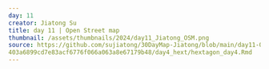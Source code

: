 ```yaml
---
day: 11
creator: Jiatong Su
title: day 11 | Open Street map
thumbnail: /assets/thumbnails/2024/day11_Jiatong_OSM.png
source: https://github.com/sujiatong/30DayMap-Jiatong/blob/main/day11-OSM/day11.Rmd
403a6899cd7e83acf6776f066a063a8e67179b48/day4_hext/hextagon_day4.Rmd
---
```

